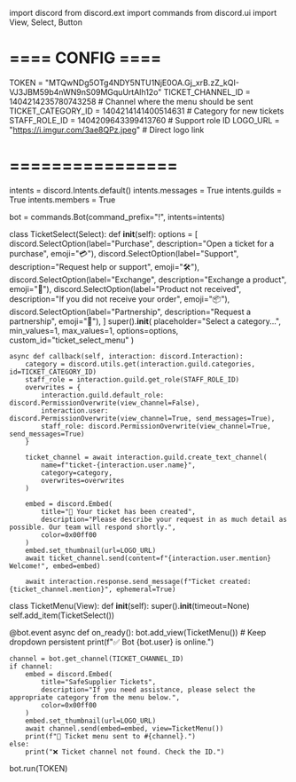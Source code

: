import discord
from discord.ext import commands
from discord.ui import View, Select, Button

# ==== CONFIG ====
TOKEN = "MTQwNDg5OTg4NDY5NTU1NjE0OA.Gj_xrB.zZ_kQI-VJ3JBM59b4nWN9nS09MGquUrtAlh12o"
TICKET_CHANNEL_ID = 1404214235780743258  # Channel where the menu should be sent
TICKET_CATEGORY_ID = 1404214141400514631  # Category for new tickets
STAFF_ROLE_ID = 1404209643399413760       # Support role ID
LOGO_URL = "https://i.imgur.com/3ae8QPz.jpeg"   # Direct logo link
# ================

intents = discord.Intents.default()
intents.messages = True
intents.guilds = True
intents.members = True

bot = commands.Bot(command_prefix="!", intents=intents)


class TicketSelect(Select):
    def __init__(self):
        options = [
            discord.SelectOption(label="Purchase", description="Open a ticket for a purchase", emoji="💳"),
            discord.SelectOption(label="Support", description="Request help or support", emoji="🛠️"),
            discord.SelectOption(label="Exchange", description="Exchange a product", emoji="🔁"),
            discord.SelectOption(label="Product not received", description="If you did not receive your order", emoji="📦"),
            discord.SelectOption(label="Partnership", description="Request a partnership", emoji="🤝"),
        ]
        super().__init__(
            placeholder="Select a category...",
            min_values=1,
            max_values=1,
            options=options,
            custom_id="ticket_select_menu"
        )

    async def callback(self, interaction: discord.Interaction):
        category = discord.utils.get(interaction.guild.categories, id=TICKET_CATEGORY_ID)
        staff_role = interaction.guild.get_role(STAFF_ROLE_ID)
        overwrites = {
            interaction.guild.default_role: discord.PermissionOverwrite(view_channel=False),
            interaction.user: discord.PermissionOverwrite(view_channel=True, send_messages=True),
            staff_role: discord.PermissionOverwrite(view_channel=True, send_messages=True)
        }

        ticket_channel = await interaction.guild.create_text_channel(
            name=f"ticket-{interaction.user.name}",
            category=category,
            overwrites=overwrites
        )

        embed = discord.Embed(
            title="🎫 Your ticket has been created",
            description="Please describe your request in as much detail as possible. Our team will respond shortly.",
            color=0x00ff00
        )
        embed.set_thumbnail(url=LOGO_URL)
        await ticket_channel.send(content=f"{interaction.user.mention} Welcome!", embed=embed)

        await interaction.response.send_message(f"Ticket created: {ticket_channel.mention}", ephemeral=True)


class TicketMenu(View):
    def __init__(self):
        super().__init__(timeout=None)
        self.add_item(TicketSelect())


@bot.event
async def on_ready():
    bot.add_view(TicketMenu())  # Keep dropdown persistent
    print(f"✅ Bot {bot.user} is online.")

    channel = bot.get_channel(TICKET_CHANNEL_ID)
    if channel:
        embed = discord.Embed(
            title="SafeSupplier Tickets",
            description="If you need assistance, please select the appropriate category from the menu below.",
            color=0x00ff00
        )
        embed.set_thumbnail(url=LOGO_URL)
        await channel.send(embed=embed, view=TicketMenu())
        print(f"📨 Ticket menu sent to #{channel}.")
    else:
        print("❌ Ticket channel not found. Check the ID.")


bot.run(TOKEN)
